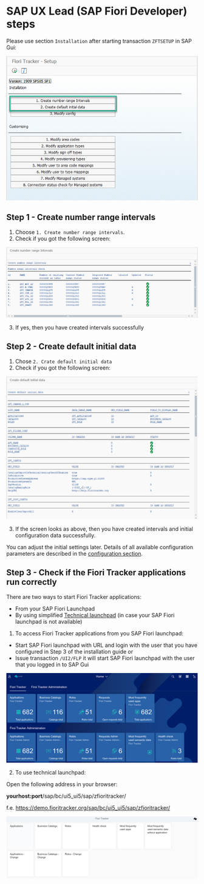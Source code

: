 # SAP UX Lead (SAP Fiori Developer) steps

Please use section `Installation` after starting transaction `ZFTSETUP` in SAP Gui:

![](res/zftsetup-inst.png)

## Step 1 - Create number range intervals

1. Choose `1. Create number range intervals`.<br />
2. Check if you got the following screen:<br />

![](res/intervals.png)

3. If yes, then you have created intervals successfully

## Step 2 - Create default initial data

1. Chose `2. Crate default initial data`
2. Check if you got the following screen:

![](res/initial.png)

3. If the screen looks as above, then you have created intervals and initial configuration data successfully. 

You can adjust the initial settings later. Details of all available configuration parameters are described in the [configuration section](/conf/main-part/conf.md). 

## Step 3 - Check if the Fiori Tracker applications run correctly

There are two ways to start Fiori Tracker applications:
- From your SAP Fiori Launchpad
- By using simplified [Technical launchpad](/installation/technical-launchpad.md)  (in case your SAP Fiori launchpad is not available)

1. To access Fiori Tracker applications from you SAP Fiori launchpad:

- Start SAP Fiori launchpad with URL and login with the user that you have configured in Step 3 of the installation guide
or
- Issue transaction `/UI2/FLP` it will start SAP Fiori launchpad with the user that you logged in to SAP Gui

![](res/ft_flp.png)

2. To use technical launchpad:

Open the following address in your browser:

**yourhost:port**/sap/bc/ui5_ui5/sap/zfioritracker/</br>

f.e. https://demo.fioritracker.org/sap/bc/ui5_ui5/sap/zfioritracker/

![](res/ft_standalone.png)
